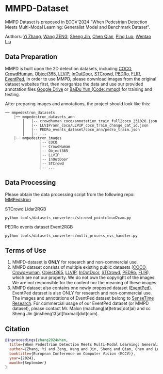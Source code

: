 # MMPD-Dataset
MMPD Dataset is proposed in ECCV'2024 "When Pedestrian Detection Meets Multi-Modal Learning: Generalist Model and Benchmark Dataset".

Authors: [Yi Zhang](https://scholar.google.com/citations?hl=en&user=hzR7V5AAAAAJ), [Wang ZENG](https://scholar.google.com/citations?user=u_RNsOUAAAAJ&hl=en), [Sheng Jin](https://scholar.google.com/citations?user=wrNd--oAAAAJ&hl=en), [Chen Qian](https://scholar.google.com/citations?user=AerkT0YAAAAJ&hl=en), [Ping Luo](https://scholar.google.com/citations?user=aXdjxb4AAAAJ&hl=en), [Wentao Liu](https://scholar.google.com/citations?user=KZn9NWEAAAAJ&hl=en)

## Data Preparation

MMPD is built upon the 2D detection datasets, including
[COCO](http://cocodataset.org/),
[CrowdHuman](https://www.crowdhuman.org/),
[Object365](https://www.objects365.org/overview.html),
[LLVIP](https://bupt-ai-cz.github.io/LLVIP/),
[InOutDoor](http://adaptivefusion.cs.uni-freiburg.de/),
[STCrowd](https://github.com/4DVLab/STCrowd),
[PEDRo](https://github.com/SSIGPRO/PEDRo-Event-Based-Dataset),
[FLIR](https://adas-dataset-v2.flirconservator.com/#downloadguide),
[EventPed](XXX),
In order to use MMPD, please download images from the original dataset websites first,
then reorganize the data and use our provided annotation files 
[Google Drive](https://drive.google.com/file/d/1ly5j181GMpP9Rkx0weFamh7CqElL9FXh/view?usp=sharing) or [BaiDu Yun (Code: mmpd)](https://pan.baidu.com/s/1O4Hm44eBvwMflqizLlGUrQ) for training and testing.


After preparing images and annotations, the project should look like this:

```text
── mmpedestron_datasets
    │── mmpedestron_datasets_ann
        │   │-- crowdhuman_coco/annotation_train_full2coco_231020.json
        │   |-- LLVIP/ann_coco/LLVIP_coco_train_change_cat_id.json
        │   |-- PEDRo_events_dataset/coco_ann/pedro_train.json
        │   │-- ...
    │── mmpedestron_images
                │-- COCO
                │-- CrowdHuman
                │-- Object365
                │-- LLVIP
                │-- InOutDoor
                │-- STCrowd
                │-- ...
```
## Data Processing

Please obtain the data processing script from the following repo: [MMPedstron](https://github.com/BubblyYi/MMPedstron)

STCrowd Lidar2RGB
```shell
python tools/datasets_converters/stcrowd_pointcloud2cam.py
```

PEDRo events dataset Event2RGB
```shell
python tools/datasets_converters/multi_process_evs_handler.py
```

## Terms of Use

1. MMPD-dataset is **ONLY** for research and non-commercial use.
2. MMPD dataset consists of multiple existing public datasets ([COCO](http://cocodataset.org/), [CrowdHuman](https://www.crowdhuman.org/), [Object365](https://www.objects365.org/overview.html), [LLVIP](https://bupt-ai-cz.github.io/LLVIP/), [InOutDoor](http://adaptivefusion.cs.uni-freiburg.de/), [STCrowd](https://github.com/4DVLab/STCrowd), [PEDRo](https://github.com/SSIGPRO/PEDRo-Event-Based-Dataset), [FLIR](https://adas-dataset-v2.flirconservator.com/#downloadguide)), which are not our property. We do not own the copyright of the images. We are not responsible for the content nor the meaning of these images. 
3. MMPD dataset also contains one newly proposed dataset ([EventPed](XXX)). EventPed dataset is also ONLY for research and non-commercial use. The images and annotations of EventPed dataset belong to [SenseTime Research](https://www.sensetime.com). For commercial usage of our EventPed dataset (or MMPD dataset), please contact Mr. Malon (machang[at]tetras[dot]ai) and cc Sheng Jin (jinsheng13[at]foxmail[dot]com).


## Citation
```bibtex
@inproceedings{zhang2024when,
  title={When Pedestrian Detection Meets Multi-Modal Learning: Generalist Model and Benchmark Dataset},
  author={Zhang, Yi and Zeng, Wang and Jin, Sheng and Qian, Chen and Luo, Ping and Liu, Wentao},
  booktitle={European Conference on Computer Vision (ECCV)},
  year={2024},
  month={September}
}
```
